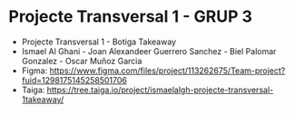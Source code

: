 # Projecte Transversal 1 - GRUP 3

* Projecte Transversal 1 - Botiga Takeaway
* Ismael Al Ghani - Joan Alexandeer Guerrero Sanchez - Biel Palomar Gonzalez - Oscar Muñoz Garcia
* Figma: https://www.figma.com/files/project/113262675/Team-project?fuid=1298175145258501706
* Taiga: https://tree.taiga.io/project/ismaelalgh-projecte-transversal-1takeaway/
